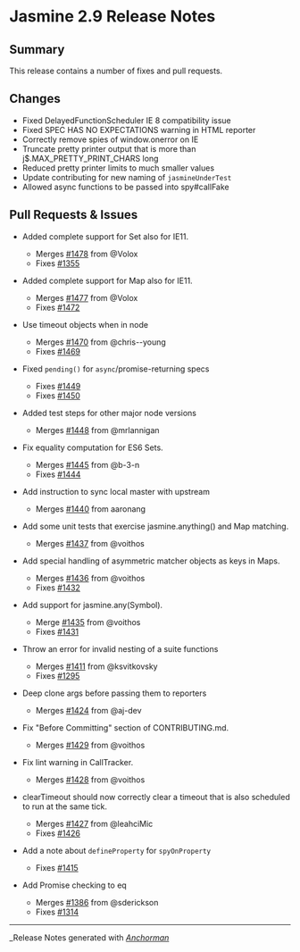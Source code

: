 # Jasmine 2.9 Release Notes

## Summary

This release contains a number of fixes and pull requests.

## Changes

* Fixed DelayedFunctionScheduler IE 8 compatibility issue
* Fixed SPEC HAS NO EXPECTATIONS warning in HTML reporter
* Correctly remove spies of window.onerror on IE
* Truncate pretty printer output that is more than j$.MAX_PRETTY_PRINT_CHARS long
* Reduced pretty printer limits to much smaller values
* Update contributing for new naming of `jasmineUnderTest`
* Allowed async functions to be passed into spy#callFake

## Pull Requests & Issues

* Added complete support for Set also for IE11.
  - Merges [#1478](https://github.com/jasmine/jasmine/issues/1478) from @Volox
  - Fixes [#1355](https://github.com/jasmine/jasmine/issues/1355)


* Added complete support for Map also for IE11.
  - Merges [#1477](https://github.com/jasmine/jasmine/issues/1477) from @Volox
  - Fixes [#1472](https://github.com/jasmine/jasmine/issues/1472)


* Use timeout objects when in node
  - Merges [#1470](https://github.com/jasmine/jasmine/issues/1470) from @chris--young
  - Fixes [#1469](https://github.com/jasmine/jasmine/issues/1469)


* Fixed `pending()` for `async`/promise-returning specs
  - Fixes [#1449](https://github.com/jasmine/jasmine/issues/1449)
  - Fixes [#1450](https://github.com/jasmine/jasmine/issues/1450)


* Added test steps for other major node versions
    - Merges [#1448](https://github.com/jasmine/jasmine/issues/1448) from @mrlannigan


* Fix equality computation for ES6 Sets.
  - Merges [#1445](https://github.com/jasmine/jasmine/issues/1445) from @b-3-n
  - Fixes [#1444](https://github.com/jasmine/jasmine/issues/1444)


* Add instruction to sync local master with upstream
  - Merges [#1440](https://github.com/jasmine/jasmine/issues/1440) from aaronang


* Add some unit tests that exercise jasmine.anything() and Map matching.
  - Merges [#1437](https://github.com/jasmine/jasmine/issues/1437) from @voithos


* Add special handling of asymmetric matcher objects as keys in Maps.
  - Merges [#1436](https://github.com/jasmine/jasmine/issues/1436) from @voithos
  - Fixes [#1432](https://github.com/jasmine/jasmine/issues/1432)


* Add support for jasmine.any(Symbol).
  - Merge [#1435](https://github.com/jasmine/jasmine/issues/1435) from @voithos
  - Fixes [#1431](https://github.com/jasmine/jasmine/issues/1431)


* Throw an error for invalid nesting of a suite functions
  - Merges [#1411](https://github.com/jasmine/jasmine/issues/1411) from @ksvitkovsky
  - Fixes [#1295](https://github.com/jasmine/jasmine/issues/1295)


* Deep clone args before passing them to reporters
  - Merges [#1424](https://github.com/jasmine/jasmine/issues/1424) from @aj-dev


* Fix "Before Committing" section of CONTRIBUTING.md.
  - Merges [#1429](https://github.com/jasmine/jasmine/issues/1429) from @voithos


* Fix lint warning in CallTracker.
  - Merges [#1428](https://github.com/jasmine/jasmine/issues/1428) from @voithos


* clearTimeout should now correctly clear a timeout that is also scheduled to run at the same tick.
  - Merges [#1427](https://github.com/jasmine/jasmine/issues/1427) from @leahciMic
  - Fixes [#1426](https://github.com/jasmine/jasmine/issues/1426)


* Add a note about `defineProperty` for `spyOnProperty`
  - Fixes [#1415](https://github.com/jasmine/jasmine/issues/1415)


* Add Promise checking to eq
  - Merges [#1386](https://github.com/jasmine/jasmine/issues/1386) from @sderickson
  - Fixes [#1314](https://github.com/jasmine/jasmine/issues/1314)


------

_Release Notes generated with _[Anchorman](http://github.com/infews/anchorman)_
